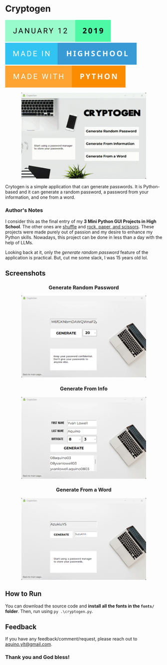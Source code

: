 # Cryptogen
[![Start Date](readme/start-date.svg)](https://forthebadge.com) [![Made in Highschool](readme/made-in-highschool.svg)](https://forthebadge.com) [![Made with Python](readme/made-with-python.svg)](https://forthebadge.com)

<p align="center">
  <img src="./readme/record-main.gif" alt="Record" width="400"/>
</p>

Crytogen is a simple application that can generate passwords. It is Python-based and it can generate a random password, a password from your information, and one from a word.

### Author's Notes
I consider this as the final entry of my **3 Mini Python GUI Projects in High School**. The other ones are [shuffle](https://github.com/Lowell0803/shuffle-randomizer) and [rock, paper, and scissors](https://github.com/Lowell0803/rock-paper-scissors). These projects were made purely out of passion and my desire to enhance my Python skills. Nowadays, this project can be done in less than a day with the help of LLMs. 

Looking back at it, only the *generate random password* feature of the application is practical. But, cut me some slack, I was 15 years old lol.

## Screenshots

<div align="center">
	<h3>Generate Random Password</h3>
	<img src="readme/ss-password.png" alt="Random" width="400">
	<h3>Generate From Info</h3>
	<img src="readme/ss-info.png" alt="Info" width="400">
	<h3>Generate From a Word</h3>
	<img src="readme/ss-word.png" alt="Word" width="400">
</div>

## How to Run

You can download the source code and **install all the fonts in the `fonts/` folder**. Then, run using `py .\cryptogen.py`.

## Feedback

If you have any feedback/comment/request, please reach out to [aquino.ylt@gmail.com](mailto:aquino.ylt@gmail.com).

### Thank you and God bless!
